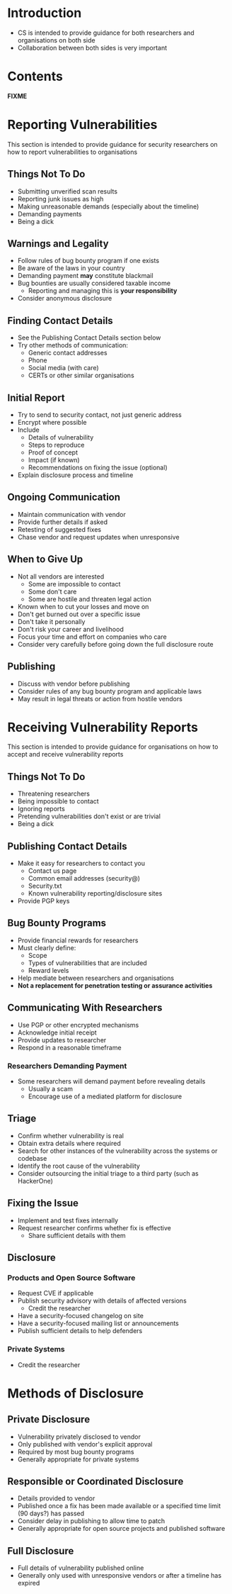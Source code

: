 # Introduction

- CS is intended to provide guidance for both researchers and organisations on both side
- Collaboration between both sides is very important

# Contents

**FIXME**

# Reporting Vulnerabilities

This section is intended to provide guidance for security researchers on how to report vulnerabilities to organisations

## Things Not To Do

- Submitting unverified scan results
- Reporting junk issues as high
- Making unreasonable demands (especially about the timeline)
- Demanding payments
- Being a dick

## Warnings and Legality

- Follow rules of bug bounty program if one exists
- Be aware of the laws in your country
- Demanding payment __may__ constitute blackmail
- Bug bounties are usually considered taxable income
  + Reporting and managing this is **your responsibility**
- Consider anonymous disclosure

## Finding Contact Details

- See the Publishing Contact Details section below
- Try other methods of communication:
  + Generic contact addresses
  + Phone
  + Social media (with care)
  + CERTs or other similar organisations

## Initial Report

- Try to send to security contact, not just generic address
- Encrypt where possible
- Include
  + Details of vulnerability
  + Steps to reproduce
  + Proof of concept
  + Impact (if known)
  + Recommendations on fixing the issue (optional)
- Explain disclosure process and timeline

## Ongoing Communication

- Maintain communication with vendor
- Provide further details if asked
- Retesting of suggested fixes
- Chase vendor and request updates when unresponsive

## When to Give Up

- Not all vendors are interested
  + Some are impossible to contact
  + Some don't care
  + Some are hostile and threaten legal action
- Known when to cut your losses and move on
- Don't get burned out over a specific issue
- Don't take it personally
- Don't risk your career and livelihood
- Focus your time and effort on companies who care
- Consider very carefully before going down the full disclosure route

## Publishing

- Discuss with vendor before publishing
- Consider rules of any bug bounty program and applicable laws
- May result in legal threats or action from hostile vendors

# Receiving Vulnerability Reports

This section is intended to provide guidance for organisations on how to accept and receive vulnerability reports

## Things Not To Do

- Threatening researchers
- Being impossible to contact
- Ignoring reports
- Pretending vulnerabilities don't exist or are trivial
- Being a dick

## Publishing Contact Details

- Make it easy for researchers to contact you
  + Contact us page
  + Common email addresses (security@)
  + Security.txt
  + Known vulnerability reporting/disclosure sites
- Provide PGP keys

## Bug Bounty Programs

- Provide financial rewards for researchers
- Must clearly define:
  + Scope
  + Types of vulnerabilities that are included
  + Reward levels
- Help mediate between researchers and organisations
- **Not a replacement for penetration testing or assurance activities**

## Communicating With Researchers

- Use PGP or other encrypted mechanisms
- Acknowledge initial receipt
- Provide updates to researcher
- Respond in a reasonable timeframe

### Researchers Demanding Payment

- Some researchers will demand payment before revealing details
  + Usually a scam
  + Encourage use of a mediated platform for disclosure

## Triage

- Confirm whether vulnerability is real
- Obtain extra details where required
- Search for other instances of the vulnerability across the systems or codebase
- Identify the root cause of the vulnerability
- Consider outsourcing the initial triage to a third party (such as HackerOne)

## Fixing the Issue

- Implement and test fixes internally
- Request researcher confirms whether fix is effective
  + Share sufficient details with them

## Disclosure

### Products and Open Source Software

- Request CVE if applicable
- Publish security advisory with details of affected versions
  + Credit the researcher
- Have a security-focused changelog on site
- Have a security-focused mailing list or announcements
- Publish sufficient details to help defenders

### Private Systems

- Credit the researcher

# Methods of Disclosure

## Private Disclosure

- Vulnerability privately disclosed to vendor
- Only published with vendor's explicit approval
- Required by most bug bounty programs
- Generally appropriate for private systems

## Responsible or Coordinated Disclosure

- Details provided to vendor
- Published once a fix has been made available or a specified time limit (90 days?) has passed
- Consider delay in publishing to allow time to patch
- Generally appropriate for open source projects and published software

## Full Disclosure

- Full details of vulnerability published online
- Generally only used with unresponsive vendors or after a timeline has expired
